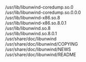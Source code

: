 /usr/lib/libunwind-coredump.so.0  
/usr/lib/libunwind-coredump.so.0.0.0  
/usr/lib/libunwind-x86.so.8  
/usr/lib/libunwind-x86.so.8.0.1  
/usr/lib/libunwind.so.8  
/usr/lib/libunwind.so.8.0.1  
/usr/share/doc/libunwind  
/usr/share/doc/libunwind/COPYING  
/usr/share/doc/libunwind/NEWS  
/usr/share/doc/libunwind/README  
